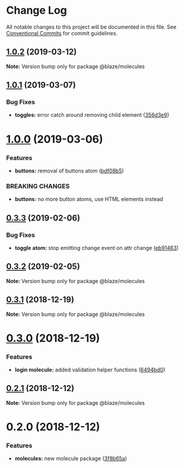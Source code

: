 # Change Log

All notable changes to this project will be documented in this file.
See [Conventional Commits](https://conventionalcommits.org) for commit guidelines.

## [1.0.2](https://github.com/BlazeSoftware/blaze/compare/@blaze/molecules@1.0.1...@blaze/molecules@1.0.2) (2019-03-12)

**Note:** Version bump only for package @blaze/molecules





## [1.0.1](https://github.com/BlazeSoftware/blaze/compare/@blaze/molecules@1.0.0...@blaze/molecules@1.0.1) (2019-03-07)

### Bug Fixes

- **toggles:** error catch around removing child element ([356d3e9](https://github.com/BlazeSoftware/blaze/commit/356d3e9))

# [1.0.0](https://github.com/BlazeSoftware/blaze/compare/@blaze/molecules@0.3.3...@blaze/molecules@1.0.0) (2019-03-06)

### Features

- **buttons:** removal of buttons atom ([bdf08b5](https://github.com/BlazeSoftware/blaze/commit/bdf08b5))

### BREAKING CHANGES

- **buttons:** no more button atoms, use HTML elements instead

## [0.3.3](https://github.com/BlazeUI/blaze/compare/@blaze/molecules@0.3.2...@blaze/molecules@0.3.3) (2019-02-06)

### Bug Fixes

- **toggle atom:** stop emitting change event on attr change ([eb91463](https://github.com/BlazeUI/blaze/commit/eb91463))

## [0.3.2](https://github.com/BlazeUI/blaze/compare/@blaze/molecules@0.3.1...@blaze/molecules@0.3.2) (2019-02-05)

**Note:** Version bump only for package @blaze/molecules

## [0.3.1](https://github.com/BlazeUI/blaze/compare/@blaze/molecules@0.3.0...@blaze/molecules@0.3.1) (2018-12-19)

**Note:** Version bump only for package @blaze/molecules

# [0.3.0](https://github.com/BlazeUI/blaze/compare/@blaze/molecules@0.2.1...@blaze/molecules@0.3.0) (2018-12-19)

### Features

- **login molecule:** added validation helper functions ([6494bd0](https://github.com/BlazeUI/blaze/commit/6494bd0))

## [0.2.1](https://github.com/BlazeUI/blaze/compare/@blaze/molecules@0.2.0...@blaze/molecules@0.2.1) (2018-12-12)

**Note:** Version bump only for package @blaze/molecules

# 0.2.0 (2018-12-12)

### Features

- **molecules:** new molecule package ([3f8b65a](https://github.com/BlazeUI/blaze/commit/3f8b65a))
